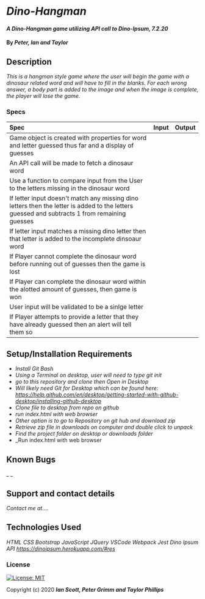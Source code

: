 # _Dino-Hangman_

#### _A Dino-Hangman game utilizing API call to Dino-Ipsum, 7.2.20_

#### By _**Peter, Ian and Taylor**_

## Description

_This is a hangman style game where the user will begin the game with a dinosaur related word and will have to fill in the blanks.  For each wrong answer, a body part is added to the image and when the image is complete, the player will lose the game._

### Specs
| Spec | Input | Output |
| :-------------     | :------------- | :------------- |
| Game object is created with properties for word and letter guessed thus far and a display of guesses |    |     |
| An API call will be made to fetch a dinosaur word |     |       |
| Use a function to compare input from the User to the letters missing in the dinosaur word |   |     |
| If letter input doesn't match any missing dino letters then the letter is added to the letters guessed and subtracts 1 from remaining guesses |     |     |
| If letter input matches a missing dino letter then that letter is added to the incomplete dinsoaur word |     |     |
| If Player cannot complete the dinosaur word before running out of guesses then the game is lost |     |     |
| If Player can complete the dinosaur word within the alotted amount of guesses, then game is won   |   |   |
| User input will be validated to be a sinlge letter  |     |       |
| If Player attempts to provide a letter that they have already guessed then an alert will tell them so |    |    |


## Setup/Installation Requirements

* _Install Git Bash_
* _Using a Terminal on desktop, user will need to type git init_
* _go to this repository and clone then Open in Desktop_
* _Will likely need Git for Desktop which can be found here: https://help.github.com/en/desktop/getting-started-with-github-desktop/installing-github-desktop_
* _Clone file to desktop from repo on github_
* _run index.html with web browser_
* _Other option is to go to Repository on git hub and download zip_
* _Retrieve zip file in downloads on computer and double click to unpack_
* _Find the project folder on desktop or downloads folder_
* _Run index.html with web browser

## Known Bugs

_ _
## Support and contact details

_Contact me at...._

## Technologies Used

_HTML_
_CSS_
_Bootstrap_
_JavaScript_
_JQuery_
_VSCode_
_Webpack_
_Jest_
_Dino Ipsum API <https://dinoipsum.herokuapp.com/#res>_

### License

[![License: MIT](https://img.shields.io/badge/License-MIT-yellow.svg)](https://opensource.org/licenses/MIT)

Copyright (c) 2020 **_Ian Scott, Peter Grimm and Taylor Phillips_**